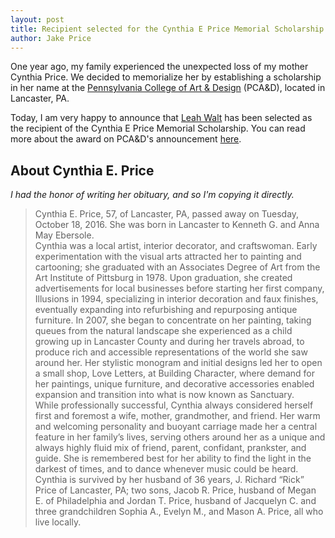 ```yaml
---
layout: post
title: Recipient selected for the Cynthia E Price Memorial Scholarship 
author: Jake Price
---
```


One year ago, my family experienced the unexpected loss of my mother Cynthia Price. We decided to memorialize her by establishing a scholarship in her name at the [Pennsylvania College of Art & Design](http://pcad.edu/) (PCA&D), located in Lancaster, PA.   

Today, I am very happy to announce that [Leah Walt](https://www.leahlimpertwalt.com/) has been selected as the recipient of the Cynthia E Price Memorial Scholarship.  You can read more about the award on PCA&D's announcement [here](http://engage.pcad.edu/blog/leah-walt-receives-cynthia-price-scholarship). 


## About Cynthia E. Price  
*I had the honor of writing her obituary, and so I'm copying it directly.*

> Cynthia E. Price, 57, of Lancaster, PA, passed away on Tuesday, October 18, 2016. She was born in Lancaster to Kenneth G. and Anna May Ebersole.  
> Cynthia was a local artist, interior decorator, and craftswoman. Early experimentation with the visual arts attracted her to painting and cartooning; she graduated with an Associates Degree of Art from the Art Institute of Pittsburg in 1978. Upon graduation, she created advertisements for local businesses before starting her first company, Illusions in 1994, specializing in interior decoration and faux finishes, eventually expanding into refurbishing and repurposing antique furniture. In 2007, she began to concentrate on her painting, taking queues from the natural landscape she experienced as a child growing up in Lancaster County and during her travels abroad, to produce rich and accessible representations of the world she saw around her. Her stylistic monogram and initial designs led her to open a small shop, Love Letters, at Building Character, where demand for her paintings, unique furniture, and decorative accessories enabled expansion and transition into what is now known as Sanctuary.  
> While professionally successful, Cynthia always considered herself first and foremost a wife, mother, grandmother, and friend. Her warm and welcoming personality and buoyant carriage made her a central feature in her family’s lives, serving others around her as a unique and always highly fluid mix of friend, parent, confidant, prankster, and guide. She is remembered best for her ability to find the light in the darkest of times, and to dance whenever music could be heard.  
> Cynthia is survived by her husband of 36 years, J. Richard “Rick” Price of Lancaster, PA; two sons, Jacob R. Price, husband of Megan E. of Philadelphia and Jordan T. Price, husband of Jacquelyn C. and three grandchildren Sophia A., Evelyn M., and Mason A. Price, all who live locally.  
